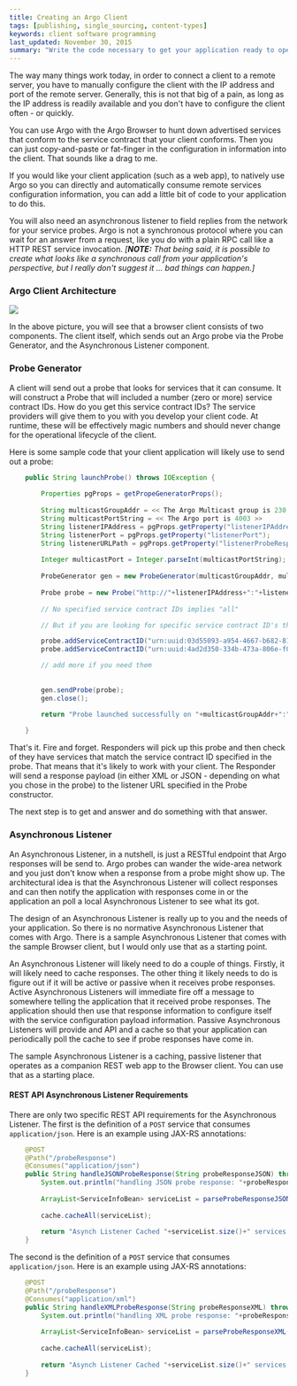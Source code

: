 ```yaml
---
title: Creating an Argo Client
tags: [publishing, single_sourcing, content-types]
keywords: client software programming
last_updated: November 30, 2015
summary: "Write the code necessary to get your application ready to operate with Argo."
---
```


The way many things work today, in order to connect a client to a remote server, you have to manually configure the client with the IP address and port of the remote server.  Generally, this is not that big of a pain, as long as the IP address is readily available and you don't have to configure the client often - or quickly.

You can use Argo with the Argo Browser to hunt down advertised services that conform to the service contract that your client conforms.  Then you can just copy-and-paste or fat-finger in the configuration in information into the client.  That sounds like a drag to me.

If you would like your client application (such as a web app), to natively use Argo so you can directly and automatically consume remote services configuration information, you can add a little bit of code to your application to do this.

You will also need an asynchronous listener to field replies from the network for your service probes.  Argo is not a synchronous protocol where you can wait for an answer from a request, like you do with a plain RPC call like a HTTP REST service invocation. _[**NOTE:** That being said, it is possible to create what looks like a synchronous call from your application's perspective, but I really don't suggest it ... bad things can happen.]_

### Argo Client Architecture

![](https://cloud.githubusercontent.com/assets/1844785/6732170/4a79a72e-ce20-11e4-84f6-27b25fcacdd9.png)

In the above picture, you will see that a browser client consists of two components.  The client itself, which sends out an Argo probe via the Probe Generator, and the Asynchronous Listener component.  

### Probe Generator

A client will send out a probe that looks for services that it can consume.  It will construct a Probe that will included a number (zero or more) service contract IDs.  How do you get this service contract IDs?  The service providers will give them to you with you develop your client code.  At runtime, these will be effectively magic numbers and should never change for the operational lifecycle of the client.

Here is some sample code that your client application will likely use to send out a probe:

```java
	public String launchProbe() throws IOException {
		
		Properties pgProps = getPropeGeneratorProps();
		
		String multicastGroupAddr = << The Argo Multicast group is 230.0.0.1 >>
		String multicastPortString = << The Argo port is 4003 >>
		String listenerIPAddress = pgProps.getProperty("listenerIPAddress");
		String listenerPort = pgProps.getProperty("listenerPort");
		String listenerURLPath = pgProps.getProperty("listenerProbeResponseURLPath", DEFAULT_PROBE_RESPONSE_URL_PATH);
		
		Integer multicastPort = Integer.parseInt(multicastPortString);
		
		ProbeGenerator gen = new ProbeGenerator(multicastGroupAddr, multicastPort);
		
		Probe probe = new Probe("http://"+listenerIPAddress+":"+listenerPort+listenerURLPath, Probe.JSON);
		
		// No specified service contract IDs implies "all"

		// But if you are looking for specific service contract ID's then you'll have the following code:

		probe.addServiceContractID("urn:uuid:03d55093-a954-4667-b682-8116c417925d");	
		probe.addServiceContractID("urn:uuid:4ad2d350-334b-473a-806e-f08ff568dc46");

		// add more if you need them
	
		
		gen.sendProbe(probe);
		gen.close();
		
		return "Probe launched successfully on "+multicastGroupAddr+":"+ multicastPort;

	}
```

That's it.  Fire and forget.  Responders will pick up this probe and then check of they have services that match the service contract ID specified in the probe.  That means that it's likely to work with your client.  The Responder will send a response payload (in either XML or JSON - depending on what you chose in the probe) to the listener URL specified in the Probe constructor.

The next step is to get and answer and do something with that answer.

### Asynchronous Listener

An Asynchronous Listener, in a nutshell, is just a RESTful endpoint that Argo responses will be send to.  Argo probes can wander the wide-area network and you just don't know when a response from a probe might show up.  The architectural idea is that the Asynchronous Listener will collect responses and can then notify the application with responses come in or the application an poll a local Asynchronous Listener to see what its got.  

The design of an Asynchronous Listener is really up to you and the needs of your application.  So there is no normative Asynchronous Listener that comes with Argo.  There is a sample Asynchronous Listener that comes with the sample Browser client, but I would only use that as a starting point.

An Asynchronous Listener will likely need to do a couple of things.  Firstly, it will likely need to cache responses.  The other thing it likely needs to do is figure out if it will be active or passive when it receives probe responses.  Active Asynchronous Listeners will immediate fire off a message to somewhere telling the application that it received probe responses.  The application should then use that response information to configure itself with the service configuration payload information.  Passive Asynchronous Listeners will provide and API and a cache so that your application can periodically poll the cache to see if probe responses have come in.

The sample Asynchronous Listener is a caching, passive listener that operates as a companion REST web app to the Browser client.  You can use that as a starting place.

#### REST API Asynchronous Listener Requirements

There are only two specific REST API requirements for the Asynchronous Listener.  The first is the definition of a `POST` service that consumes `application/json`.  Here is an example using JAX-RS annotations:

```java
	@POST
	@Path("/probeResponse")
	@Consumes("application/json")
	public String handleJSONProbeResponse(String probeResponseJSON) throws SAXException, IOException {
		System.out.println("handling JSON probe response: "+probeResponseJSON);
		
		ArrayList<ServiceInfoBean> serviceList = parseProbeResponseJSON(probeResponseJSON);
		
		cache.cacheAll(serviceList);
		
		return "Asynch Listener Cached "+serviceList.size()+" services from probe response\n";
	}
```

The second is the definition of a `POST` service that consumes `application/json`.  Here is an example using JAX-RS annotations:

```java
	@POST
	@Path("/probeResponse")
	@Consumes("application/xml")
	public String handleXMLProbeResponse(String probeResponseXML) throws SAXException, IOException {
		System.out.println("handling XML probe response: "+probeResponseXML);
		
		ArrayList<ServiceInfoBean> serviceList = parseProbeResponseXML(probeResponseXML);
		
		cache.cacheAll(serviceList);
		
		return "Asynch Listener Cached "+serviceList.size()+" services from probe response\n";
	}
```